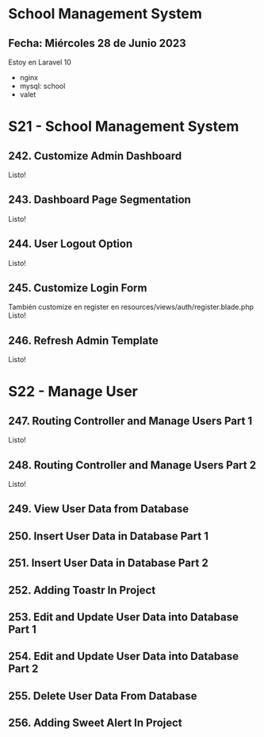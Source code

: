 # School Management System
## Fecha: Miércoles 28 de Junio 2023
Estoy en Laravel 10
- nginx
- mysql: school
- valet

# S21 - School Management System 
## 242. Customize Admin Dashboard
Listo!
## 243. Dashboard Page Segmentation
Listo!
## 244. User Logout Option
Listo!
## 245. Customize Login Form
También customize en register en resources/views/auth/register.blade.php
Listo!
## 246. Refresh Admin Template
Listo!

# S22 - Manage User
## 247. Routing Controller and Manage Users Part 1
Listo!
## 248. Routing Controller and Manage Users Part 2
Listo!
## 249. View User Data from Database

## 250. Insert User Data in Database Part 1
## 251. Insert User Data in Database Part 2
## 252. Adding Toastr In Project
## 253. Edit and Update User Data into Database Part 1
## 254. Edit and Update User Data into Database Part 2
## 255. Delete User Data From Database
## 256. Adding Sweet Alert In Project


